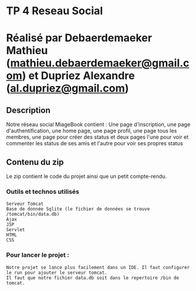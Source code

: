 # TP 4 Reseau Social
# Réalisé par Debaerdemaeker Mathieu (mathieu.debaerdemaeker@gmail.com) et Dupriez Alexandre (al.dupriez@gmail.com)


## Description

Notre réseau social MiageBook contient : Une page d'inscription, une page d'authentification, une home page, une page profil, une page tous les membres, une page pour créer des status et deux pages l'une pour voir et commenter les status de ses amis et l'autre pour voir ses propres status


## Contenu du zip

Le zip contient le code du projet ainsi que un petit compte-rendu. 


### Outils et technos utilisés

	Serveur Tomcat
	Base de donnée Sqlite (le fichier de données se trouve /tomcat/bin/data.db)
	Ajax
	JSP
	Servlet
	HTML
	CSS



### Pour lancer le projet :

	Notre projet se lance plus facilement dans un IDE. Il faut configurer le run pour ajouter le serveur tomcat. 
	Il faut que notre fichier data.db soit dans le repertoire /bin de tomcat.
